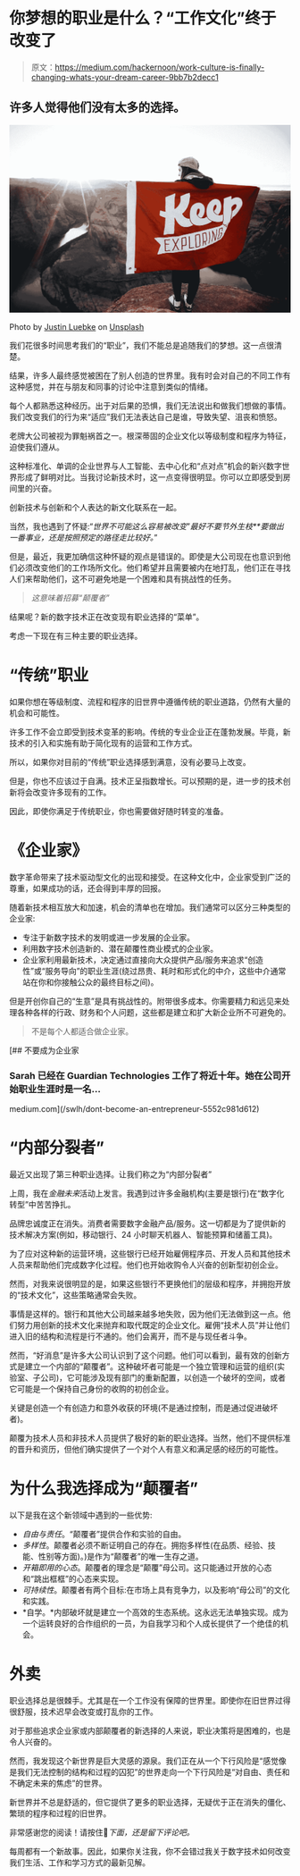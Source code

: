 # 你梦想的职业是什么？“工作文化”终于改变了

> 原文：<https://medium.com/hackernoon/work-culture-is-finally-changing-whats-your-dream-career-9bb7b2decc1>

## 许多人觉得他们没有太多的选择。

![](img/7afa18e4d92f808ee38ea234701c17ba.png)

Photo by [Justin Luebke](https://unsplash.com/photos/Gcl6jcB1r9g?utm_source=unsplash&utm_medium=referral&utm_content=creditCopyText) on [Unsplash](https://unsplash.com/search/photos/exploring?utm_source=unsplash&utm_medium=referral&utm_content=creditCopyText)

我们花很多时间思考我们的“职业”，我们不能总是追随我们的梦想。这一点很清楚。

结果，许多人最终感觉被困在了别人创造的世界里。我有时会对自己的不同工作有这种感觉，并在与朋友和同事的讨论中注意到类似的情绪。

每个人都熟悉这种经历。出于对后果的恐惧，我们无法说出和做我们想做的事情。我们改变我们的行为来“适应”我们无法表达自己是谁，导致失望、沮丧和愤怒。

老牌大公司被视为罪魁祸首之一。根深蒂固的企业文化以等级制度和程序为特征，迫使我们遵从。

这种标准化、单调的企业世界与人工智能、去中心化和“点对点”机会的新兴数字世界形成了鲜明对比。当我讨论新技术时，这一点变得很明显。你可以立即感受到房间里的兴奋。

创新技术与创新和个人表达的新文化联系在一起。

当然，我也遇到了怀疑:“*世界不可能这么容易被改变*”*最好不要节外生枝**要做出一番事业，还是按照预定的路径走比较好。*”

但是，最近，我更加确信这种怀疑的观点是错误的。即使是大公司现在也意识到他们必须改变他们的工作场所文化。他们希望并且需要被内在地打乱，他们正在寻找人们来帮助他们，这不可避免地是一个困难和具有挑战性的任务。

> *这意味着招募“颠覆者”*

结果呢？新的数字技术正在改变现有职业选择的“菜单”。

考虑一下现在有三种主要的职业选择。

# **“传统”职业**

如果你想在等级制度、流程和程序的旧世界中遵循传统的职业道路，仍然有大量的机会和可能性。

许多工作不会立即受到技术变革的影响。传统的专业企业正在蓬勃发展。毕竟，新技术的引入和实施有助于简化现有的运营和工作方式。

所以，如果你对目前的“传统”职业选择感到满意，没有必要马上改变。

但是，你也不应该过于自满。技术正呈指数增长。可以预期的是，进一步的技术创新将会改变许多现有的工作。

因此，即使你满足于传统职业，你也需要做好随时转变的准备。

# **《企业家》**

数字革命带来了技术驱动型文化的出现和接受。在这种文化中，企业家受到广泛的尊重，如果成功的话，还会得到丰厚的回报。

随着新技术相互放大和加速，机会的清单也在增加。我们通常可以区分三种类型的企业家:

*   专注于新数字技术的发明或进一步发展的企业家。
*   利用数字技术创造新的、潜在颠覆性商业模式的企业家。
*   企业家利用最新技术，决定通过直接向大众提供产品/服务来追求“创造性”或“服务导向”的职业生涯(绕过昂贵、耗时和形式化的中介，这些中介通常站在你和你接触公众的最终目标之间)。

但是开创你自己的“生意”是具有挑战性的。附带很多成本。你需要精力和远见来处理各种各样的行政、财务和个人问题，这些都是建立和扩大新企业所不可避免的。

> 不是每个人都适合做企业家。

[](/swlh/dont-become-an-entrepreneur-5552c981d612) [## 不要成为企业家

### Sarah 已经在 Guardian Technologies 工作了将近十年。她在公司开始职业生涯时是一名…

medium.com](/swlh/dont-become-an-entrepreneur-5552c981d612) 

# **“内部分裂者”**

最近又出现了第三种职业选择。让我们称之为“内部分裂者”

上周，我在*金融未来*活动上发言。我遇到过许多金融机构(主要是银行)在“数字化转型”中苦苦挣扎。

品牌忠诚度正在消失。消费者需要数字金融产品/服务。这一切都是为了提供新的技术解决方案(例如，移动银行、24 小时聊天机器人、智能预算和储蓄工具)。

为了应对这种新的运营环境，这些银行已经开始雇佣程序员、开发人员和其他技术人员来帮助他们完成数字化过程。他们也开始收购令人兴奋的创新型初创企业。

然而，对我来说很明显的是，如果这些银行不更换他们的层级和程序，并拥抱开放的“技术文化”，这些策略通常会失败。

事情是这样的。银行和其他大公司越来越多地失败，因为他们无法做到这一点。他们努力用创新的技术文化来抛弃和取代既定的企业文化。雇佣“技术人员”并让他们进入旧的结构和流程是行不通的。他们会离开，而不是与现任者斗争。

然而，“好消息”是许多大公司认识到了这个问题。他们可以看到，最有效的创新方式是建立一个内部的“颠覆者”。这种破坏者可能是一个独立管理和运营的组织(实验室、子公司)，它可能涉及现有部门的重新配置，以创造一个破坏的空间，或者它可能是一个保持自己身份的收购的初创企业。

关键是创造一个有创造力和意外收获的环境(不是通过控制，而是通过促进破坏者)。

颠覆为技术人员和非技术人员提供了极好的新的职业选择。当然，他们不提供标准的晋升和资历，但他们确实提供了一个对个人有意义和满足感的经历的可能性。

# **为什么我选择成为“颠覆者”**

以下是我在这个新领域中遇到的一些优势:

*   *自由与责任*。“颠覆者”提供合作和实验的自由。
*   *多样性*。颠覆者必须不断证明自己的存在。拥抱多样性(在品质、经验、技能、性别等方面)。)是作为“颠覆者”的唯一生存之道。
*   *开箱即用的心态*。颠覆者的理念是“颠覆”母公司。这只能通过开放的心态和“跳出框框”的心态来实现。
*   *可持续性*。颠覆者有两个目标:在市场上具有竞争力，以及影响“母公司”的文化和实践。
*   *自学。*内部破坏就是建立一个高效的生态系统。这永远无法单独实现。成为一个运转良好的合作组织的一员，为自我学习和个人成长提供了一个绝佳的机会。

# **外卖**

职业选择总是很棘手。尤其是在一个工作没有保障的世界里。即使你在旧世界过得很舒服，技术迟早会改变或打乱你的工作。

对于那些追求企业家或内部颠覆者的新选择的人来说，职业决策将是困难的，也是令人兴奋的。

然而，我发现这个新世界是巨大灵感的源泉。我们正在从一个下行风险是“感觉像是我们无法控制的结构和过程的囚犯”的世界走向一个下行风险是“对自由、责任和不确定未来的焦虑”的世界。

新世界并不总是舒适的，但它提供了更多的职业选择，无疑优于正在消失的僵化、繁琐的程序和过程的旧世界。

非常感谢您的阅读！请按住👏*下面，还是留下评论吧。*

每周都有一个新故事。因此，如果你关注我，你不会错过我关于数字技术如何改变我们生活、工作和学习方式的最新见解。